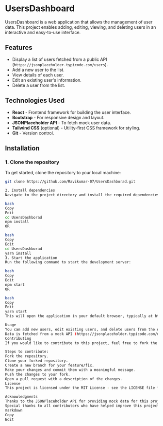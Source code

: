 # UsersDashboard

UsersDashboard is a web application that allows the management of user data. This project enables adding, editing, viewing, and deleting users in an interactive and easy-to-use interface.

## Features

- Display a list of users fetched from a public API (`https://jsonplaceholder.typicode.com/users`).
- Add a new user to the list.
- View details of each user.
- Edit an existing user's information.
- Delete a user from the list.

## Technologies Used

- **React** - Frontend framework for building the user interface.
- **Bootstrap** - For responsive design and layout.
- **JSONPlaceholder API** - To fetch mock user data.
- **Tailwind CSS** (optional) - Utility-first CSS framework for styling.
- **Git** - Version control.

## Installation

### 1. Clone the repository

To get started, clone the repository to your local machine:

```bash
git clone https://github.com/Ravikumar-07/UsersDashborad.git

2. Install dependencies
Navigate to the project directory and install the required dependencies using npm or yarn:

bash
Copy
Edit
cd UsersDashborad
npm install
OR

bash
Copy
Edit
cd UsersDashborad
yarn install
3. Start the application
Run the following command to start the development server:

bash
Copy
Edit
npm start
OR

bash
Copy
Edit
yarn start
This will open the application in your default browser, typically at http://localhost:3000.

Usage
You can add new users, edit existing users, and delete users from the displayed list.
Data is fetched from a mock API (https://jsonplaceholder.typicode.com/users), and actions are performed locally on the user list.
Contributing
If you would like to contribute to this project, feel free to fork the repository and create a pull request with your changes.

Steps to contribute:
Fork the repository.
Clone your forked repository.
Create a new branch for your feature/fix.
Make your changes and commit them with a meaningful message.
Push the changes to your fork.
Open a pull request with a description of the changes.
License
This project is licensed under the MIT License - see the LICENSE file for details.

Acknowledgments
Thanks to the JSONPlaceholder API for providing mock data for this project.
Special thanks to all contributors who have helped improve this project.
markdown
Copy
Edit
